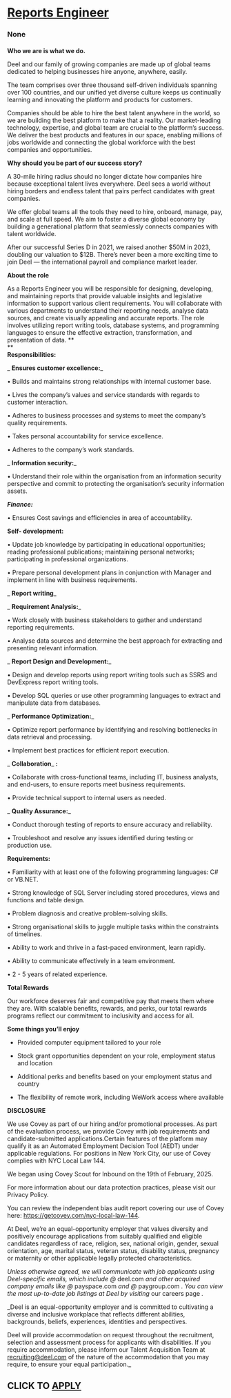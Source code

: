 # [Reports Engineer](https://www.remotewlb.com/apply/reports-engineer-128427)  
### None  
####  

**Who we are is what we do.**

Deel and our family of growing companies are made up of global teams dedicated to helping businesses hire anyone, anywhere, easily.

The team comprises over three thousand self-driven individuals spanning over 100 countries, and our unified yet diverse culture keeps us continually learning and innovating the platform and products for customers.

Companies should be able to hire the best talent anywhere in the world, so we are building the best platform to make that a reality. Our market-leading technology, expertise, and global team are crucial to the platform’s success. We deliver the best products and features in our space, enabling millions of jobs worldwide and connecting the global workforce with the best companies and opportunities.

 **Why should you be part of our success story?**

A 30-mile hiring radius should no longer dictate how companies hire because exceptional talent lives everywhere. Deel sees a world without hiring borders and endless talent that pairs perfect candidates with great companies.

We offer global teams all the tools they need to hire, onboard, manage, pay, and scale at full speed. We aim to foster a diverse global economy by building a generational platform that seamlessly connects companies with talent worldwide.

After our successful Series D in 2021, we raised another $50M in 2023, doubling our valuation to $12B. There’s never been a more exciting time to join Deel — the international payroll and compliance market leader.

 **About the role**

As a Reports Engineer you will be responsible for designing, developing, and maintaining reports that provide valuable insights and legislative information to support various client requirements. You will collaborate with various departments to understand their reporting needs, analyse data sources, and create visually appealing and accurate reports. The role involves utilizing report writing tools, database systems, and programming languages to ensure the effective extraction, transformation, and presentation of data. **  
**  
 **Responsibilities:**

 _ **Ensures customer excellence:**_

• Builds and maintains strong relationships with internal customer base.

• Lives the company’s values and service standards with regards to customer interaction.

• Adheres to business processes and systems to meet the company’s quality requirements.

• Takes personal accountability for service excellence.

• Adheres to the company’s work standards.

 _ **Information security:**_

• Understand their role within the organisation from an information security perspective and commit to protecting the organisation’s security information assets.

_**Finance:**_

• Ensures Cost savings and efficiencies in area of accountability.

 **Self- development:**

• Update job knowledge by participating in educational opportunities; reading professional publications; maintaining personal networks; participating in professional organizations.

• Prepare personal development plans in conjunction with Manager and implement in line with business requirements.

 _ **Report writing**_

 _ **Requirement Analysis:**_

• Work closely with business stakeholders to gather and understand reporting requirements.

• Analyse data sources and determine the best approach for extracting and presenting relevant information.

 _ **Report Design and Development:**_

• Design and develop reports using report writing tools such as SSRS and DevExpress report writing tools.

• Develop SQL queries or use other programming languages to extract and manipulate data from databases.

 _ **Performance Optimization:**_

• Optimize report performance by identifying and resolving bottlenecks in data retrieval and processing.

• Implement best practices for efficient report execution.

 _ **Collaboration**_ **:**

• Collaborate with cross-functional teams, including IT, business analysts, and end-users, to ensure reports meet business requirements.

• Provide technical support to internal users as needed.

 _ **Quality Assurance:**_

• Conduct thorough testing of reports to ensure accuracy and reliability.

• Troubleshoot and resolve any issues identified during testing or production use.

 **Requirements:**

• Familiarity with at least one of the following programming languages: C# or VB.NET.

• Strong knowledge of SQL Server including stored procedures, views and functions and table design.

• Problem diagnosis and creative problem-solving skills.

• Strong organisational skills to juggle multiple tasks within the constraints of timelines.

• Ability to work and thrive in a fast-paced environment, learn rapidly.

• Ability to communicate effectively in a team environment.

• 2 - 5 years of related experience.

 **Total Rewards**

Our workforce deserves fair and competitive pay that meets them where they are. With scalable benefits, rewards, and perks, our total rewards programs reflect our commitment to inclusivity and access for all.

**Some things you’ll enjoy**

  * Provided computer equipment tailored to your role

  * Stock grant opportunities dependent on your role, employment status and location

  * Additional perks and benefits based on your employment status and country

  * The flexibility of remote work, including WeWork access where available

 **DISCLOSURE**

We use Covey as part of our hiring and/or promotional processes. As part of the evaluation process, we provide Covey with job requirements and candidate-submitted applications.Certain features of the platform may qualify it as an Automated Employment Decision Tool (AEDT) under applicable regulations. For positions in New York City, our use of Covey complies with NYC Local Law 144.

We began using Covey Scout for Inbound on the 19th of February, 2025.

For more information about our data protection practices, please visit our Privacy Policy.

You can review the independent bias audit report covering our use of Covey here: https://getcovey.com/nyc-local-law-144.

At Deel, we’re an equal-opportunity employer that values diversity and positively encourage applications from suitably qualified and eligible candidates regardless of race, religion, sex, national origin, gender, sexual orientation, age, marital status, veteran status, disability status, pregnancy or maternity or other applicable legally protected characteristics.

 _Unless otherwise agreed, we will communicate with job applicants using Deel-specific emails, which include @_ deel.com _and other acquired company emails like @_ payspace.com _and @_ paygroup.com _. You can view the most up-to-date job listings at Deel by visiting_ our careers page _._  
  
 _Deel is an equal-opportunity employer and is committed to cultivating a diverse and inclusive workplace that reflects different abilities, backgrounds, beliefs, experiences, identities and perspectives.  
  
Deel will provide accommodation on request throughout the recruitment, selection and assessment process for applicants with disabilities. If you require accommodation, please inform our Talent Acquisition Team at recruiting@deel.com of the nature of the accommodation that you may require, to ensure your equal participation._

  
## CLICK TO [APPLY](https://www.remotewlb.com/apply/reports-engineer-128427)

